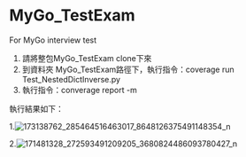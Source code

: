 # MyGo_TestExam
For MyGo interview test

1. 請將整包MyGo_TestExam clone下來
2. 到資料夾 MyGo_TestExam路徑下，執行指令：coverage run Test_NestedDictInverse.py
3. 執行指令：converage report -m 

執行結果如下：

1.![173138762_285464516463017_8648126375491148354_n](https://user-images.githubusercontent.com/78773128/114575280-969b4c00-9cac-11eb-9df0-bc8b9ae6e07e.png)

2.![171481328_272593491209205_3680824486093780427_n](https://user-images.githubusercontent.com/78773128/114574895-3d331d00-9cac-11eb-9e3b-77f5d4eb8d52.png)
